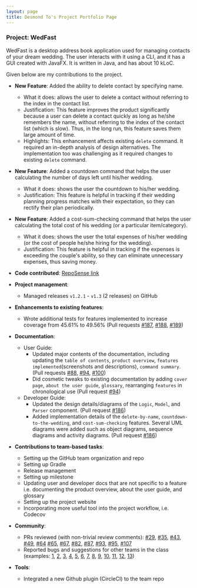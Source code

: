 ```yaml
---
layout: page
title: Desmond To's Project Portfolio Page
---
```


### Project: WedFast

WedFast is a desktop address book application used for managing contacts of your dream wedding. The user interacts with
it using a CLI, and it has a GUI created with JavaFX. It is written in Java, and has about 10 kLoC.

Given below are my contributions to the project.

* **New Feature**: Added the ability to delete contact by specifying name.
  * What it does: allows the user to delete a contact without referring to the index in the contact list.
  * Justification: This feature improves the product significantly because a user can delete a contact quickly as long
                   as he/she remembers the name, without referring to the index of the contact list (which is slow). 
                   Thus, in the long run, this feature saves them large amount of time.
  * Highlights: This enhancement affects existing `delete` command. It required an in-depth analysis of design alternatives. 
                The implementation too was challenging as it required changes to existing `delete` command.

* **New Feature**: Added a countdown command that helps the user calculating the number of days left until his/her wedding.
  * What it does: shows the user the countdown to his/her wedding.
  * Justification: This feature is helpful in tracking if their wedding planning progress matches with their 
                   expectation, so they can rectify their plan periodically.

* **New Feature**: Added a cost-sum-checking command that helps the user calculating the total cost of his wedding (or 
                   a particular item/category).
  * What it does: shows the user the total expenses of his/her wedding (or the cost of people he/she hiring for the
                  wedding).
  * Justification: This feature is helpful in tracking if the expenses is exceeding the couple's ability, so they can
                   eliminate unnecessary expenses, thus saving money.

* **Code contributed**: [RepoSense link](https://nus-cs2103-ay2122s1.github.io/tp-dashboard/?search=w10-4&sort=groupTitle&sortWithin=title&timeframe=commit&mergegroup=&groupSelect=groupByRepos&breakdown=true&checkedFileTypes=docs~functional-code~test-code~other&since=2021-09-17&tabOpen=true&tabType=authorship&tabAuthor=DesmondTo&tabRepo=AY2122S1-CS2103T-W10-4%2Ftp%5Bmaster%5D&authorshipIsMergeGroup=false&authorshipFileTypes=docs~functional-code~test-code~other&authorshipIsBinaryFileTypeChecked=false)

* **Project management**:
  * Managed releases `v1.2.1` - `v1.3` (2 releases) on GitHub

* **Enhancements to existing features**:
  * Wrote additional tests for features implemented to increase coverage from 45.61% to 49.56% (Pull requests [\#187](https://github.com/AY2122S1-CS2103T-W10-4/tp/pull/187),
    [\#188](https://github.com/AY2122S1-CS2103T-W10-4/tp/pull/188), [\#189](https://github.com/AY2122S1-CS2103T-W10-4/tp/pull/189))

* **Documentation**:
  * User Guide:
    * Updated major contents of the documentation, including updating the `table of contents`, `product overview`, 
      `features implemented`(screenshots and descriptions), `command summary`.
      (Pull requests [\#88](https://github.com/AY2122S1-CS2103T-W10-4/tp/pull/88), [\#94](https://github.com/AY2122S1-CS2103T-W10-4/tp/pull/94),
       [\#100](https://github.com/AY2122S1-CS2103T-W10-4/tp/pull/100/))
    * Did cosmetic tweaks to existing documentation by adding `cover page`, `about the user guide`, `glossary`, 
      rearranging `features` in chronological use
      (Pull request [\#94](https://github.com/AY2122S1-CS2103T-W10-4/tp/pull/94))
  * Developer Guide:
    * Updated the design details/diagrams of the `Logic`, `Model`, and `Parser` component.
      (Pull request [\#186](https://github.com/AY2122S1-CS2103T-W10-4/tp/pull/186))
    * Added implementation details of the `delete-by-name`, `countdown-to-the-wedding`, and `cost-sum-checking` features.
      Several UML diagrams were added such as object diagrams, sequence diagrams and activity diagrams.
      (Pull request [\#186](https://github.com/AY2122S1-CS2103T-W10-4/tp/pull/186))

* **Contributions to team-based tasks**:
  * Setting up the GitHub team organization and repo
  * Setting up Gradle
  * Release management
  * Setting up milestone
  * Updating user and developer docs that are not specific to a feature i.e. documenting the product overview, about the
    user guide, and glossary
  * Setting up the project website
  * Incorporating more useful tool into the project workflow, i.e. Codecov

* **Community**:
  * PRs reviewed (with non-trivial review comments): [\#29](https://github.com/AY2122S1-CS2103T-W10-4/tp/pull/29), 
    [\#35](https://github.com/AY2122S1-CS2103T-W10-4/tp/pull/35), [\#43](https://github.com/AY2122S1-CS2103T-W10-4/tp/pull/43),
    [\#49](https://github.com/AY2122S1-CS2103T-W10-4/tp/pull/49), [\#64](https://github.com/AY2122S1-CS2103T-W10-4/tp/pull/64)
    [\#65](https://github.com/AY2122S1-CS2103T-W10-4/tp/pull/65), [\#67](https://github.com/AY2122S1-CS2103T-W10-4/tp/pull/67),
    [\#82](https://github.com/AY2122S1-CS2103T-W10-4/tp/pull/82), [\#87](https://github.com/AY2122S1-CS2103T-W10-4/tp/pull/87),
    [\#93](https://github.com/AY2122S1-CS2103T-W10-4/tp/pull/93), [\#95](https://github.com/AY2122S1-CS2103T-W10-4/tp/pull/95),
    [\#107](https://github.com/AY2122S1-CS2103T-W10-4/tp/pull/107)
  * Reported bugs and suggestions for other teams in the class (examples: [1](https://github.com/DesmondTo/ped/issues/1),
    [2](https://github.com/DesmondTo/ped/issues/2), [3](https://github.com/DesmondTo/ped/issues/3), [4](https://github.com/DesmondTo/ped/issues/4),
    [5](https://github.com/DesmondTo/ped/issues/5), [6](https://github.com/DesmondTo/ped/issues/6), [7](https://github.com/DesmondTo/ped/issues/7),
    [8](https://github.com/DesmondTo/ped/issues/8), [9](https://github.com/DesmondTo/ped/issues/9), [10](https://github.com/DesmondTo/ped/issues/10),
    [11](https://github.com/DesmondTo/ped/issues/11), [12](https://github.com/DesmondTo/ped/issues/12), [13](https://github.com/DesmondTo/ped/issues/13))

* **Tools**:
  * Integrated a new Github plugin (CircleCI) to the team repo
